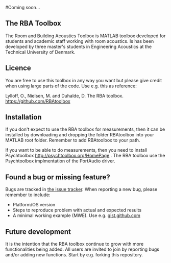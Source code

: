 #Coming soon...

The RBA Toolbox
---------------

The Room and Building Acoustics Toolbox is MATLAB toolbox developed for students and academic staff 
working with room acoustics. Is has been developed by three master's students in Engineering Acoustics at the Technical
University of Denmark.

Licence
-------

You are free to use this toolbox in any way you want but please give credit when using large parts of the code. Use e.g. 
this as reference:

Lylloff, O., Nielsen, M. and Duhalde, D. The RBA toolbox. https://github.com/RBAtoolbox

Installation
-------------

If you don't expect to use the RBA toolbox for measurements, then it can be installed by downloading and dropping the 
folder RBAtoolbox into your MATLAB root folder. Remember to add RBAtoolbox to your path.

If you want to be able to do measurements, then you need to install Psychtoolbox http://psychtoolbox.org/HomePage . The RBA
toolbox use the Psychtoolbox implmentation of the PortAudio driver.

Found a bug or missing feature?
-------------------------------

Bugs are tracked in [the issue tracker](https://github.com/RBAtoolbox/rbatoolbox/issues). 
When reporting a new bug, please remember to include:

* Platform/OS version
* Steps to reproduce problem with actual and expected results
* A minimal working example (MWE). Use e.g. [gist.github.com](https://gist.github.com)

Future development
-------------------

It is the intention that the RBA toolbox continue to grow with more functionalities being added. All users are invited 
to join by reporting bugs and/or adding new functions. Start by e.g. forking this repository.


